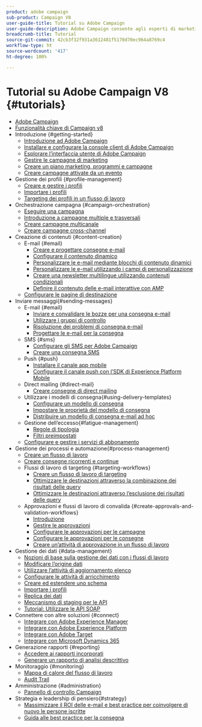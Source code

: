 ```yaml
---
product: adobe campaign
sub-product: Campaign V8
user-guide-title: Tutorial su Adobe Campaign
user-guide-description: Adobe Campaign consente agli esperti di marketing di progettare esperienze cliente per diversi canali e fornisce un ambiente per l’orchestrazione visiva delle campagne, la gestione delle interazioni in tempo reale e l’esecuzione cross-channel.
breadcrumb-title: Tutorial
source-git-commit: 42cb3f32f931a3612481f5170d70ec964a8769c4
workflow-type: ht
source-wordcount: '417'
ht-degree: 100%

---
```



# Tutorial su Adobe Campaign V8 {#tutorials}

+ [Adobe Campaign](/help/overview.md)
+ [Funzionalità chiave di Campaign v8](https://experienceleague.adobe.com/docs/campaign/campaign-v8/start/whats-new.html?lang=it)
+ Introduzione {#getting-started}
   + [Introduzione ad Adobe Campaign](/help/get-started/introduction-to-adobe-campaign.md)
   + [Installare e configurare la console client di Adobe Campaign](/help/get-started/install-and-set-up-the-adobe-campaign-client-console.md)
   + [Esplorare l’interfaccia utente di Adobe Campaign](/help/get-started/explore-the-adobe-campaign-user-interface.md)
   + [Gestire le campagne di marketing](/help/get-started/manage-marketing-campaigns.md)
   + [Creare un piano marketing, programmi e campagne](/help/get-started/create-a-marketing-plan-programs-and-campaigns.md)
   + [Creare campagne attivate da un evento](/help/get-started/create-event-triggered-campaigns.md)
+ Gestione dei profili {#profile-management}
   + [Creare e gestire i profili](/help/profile-management/create-and-manage-profiles.md)
   + [Importare i profili](/help/profile-management/import-profiles.md)
   + [Targeting dei profili in un flusso di lavoro](/help/profile-management/target-profiles-in-a-workflow.md)
+ Orchestrazione campagna {#campaign-orchestration}
   + [Eseguire una campagna](/help/orchestrate-campaigns/execute-a-campaign.md)
   + [Introduzione a campagne multiple e trasversali](/help/orchestrate-campaigns/introduction-to-cross-and-multi-channel-campaigns.md)
   + [Creare campagne multicanale](/help/orchestrate-campaigns/multi-channel-campaigns.md)
   + [Creare campagne cross-channel](/help/orchestrate-campaigns/cross-channel-campaigns.md)
+ Creazione di contenuti {#content-creation}
   + E-mail {#email}
      + [Creare e progettare consegne e-mail](/help/content-creation/create-and-design-email-deliveries.md)
      + [Configurare il contenuto dinamico](/help/content-creation/configure-dynamic-content.md)
      + [Personalizzare le e-mail mediante blocchi di contenuto dinamici](/help/content-creation/personalize-using-dynamic-content-blocks.md)
      + [Personalizzare le e-mail utilizzando i campi di personalizzazione](/help/content-creation/personalize-emails-using-personalization-fields.md)
      + [Creare una newsletter multilingue utilizzando contenuti condizionali](/help/content-creation/create-a-multilingual-newsletter-using-conditional-content.md)
      + [Definire il contenuto delle e-mail interattive con AMP](/help/content-creation/design-interactive-email-content-with-amp.md)
   + [Configurare le pagine di destinazione](/help/content-creation/configure-landingpages.md)
+ Inviare messaggi{#sending-messages}
   + E-mail {#email}
      + [Inviare e convalidare le bozze per una consegna e-mail](/help/send-messages/email/send-and-validate-proofs.md)
      + [Utilizzare i gruppi di controllo](/help/send-messages/email/use-control-groups.md)
      + [Risoluzione dei problemi di consegna e-mail](/help/send-messages/email/troubleshoot-email-delivery-issues.md)
      + [Progettare le e-mail per la consegna](/help/send-messages/email/design-emails-for-deliverability.md)
   + SMS {#sms}
      + [Configurare gli SMS per Adobe Campaign](https://experienceleague.adobe.com/docs/campaign-learn/set-up-sms-for-adobe-campaign/overview.html?lang=it)
      + [Creare una consegna SMS](/help/send-messages/mobile/create-an-sms-delivery.md)
   + Push {#push}
      + [Installare il canale app mobile](/help/send-messages/mobile/install-the-mobile-app.md)
      + [Configurare il canale push con l’SDK di Experience Platform Mobile](/help/send-messages/mobile/configure-push-using-aep-mobile-sdk.md)
   + Direct mailing {#direct-mail}
      + [Creare consegne di direct mailing](/help/send-messages/direct-mail/create-direct-mail-deliveries.md)
   + Utilizzare i modelli di consegna{#using-delivery-templates}
      + [Configurare un modello di consegna](/help/send-messages/use-delivery-templates/configure-a-delivery-template.md)
      + [Impostare le proprietà del modello di consegna](/help/send-messages/use-delivery-templates/set-delivery-template-properties.md)
      + [Distribuire un modello di consegna e-mail ad hoc](/help/send-messages/use-delivery-templates/deploy-ad-hoc-email-delivery-template.md)
   + Gestione dell’eccesso{#fatigue-management}
      + [Regole di tipologia](/help/send-messages/fatigue-management/typology-rules-for-fatigue-management.md)
      + [Filtri preimpostati](/help/send-messages/fatigue-management/fatigue-management-using-filters.md)
   + [Configurare e gestire i servizi di abbonamento](/help/send-messages/configure-and-manage-subscription-services.md)
+ Gestione dei processi e automazione{#process-management}
   + [Creare un flusso di lavoro](/help/process-management/create-a-workflow.md)
   + [Creare consegne ricorrenti e continue](/help/process-management/recurring-deliveries.md)
   + Flussi di lavoro di targeting {#targeting-workflows}
      + [Creare un flusso di lavoro di targeting](/help/process-management/create-a-targeting-workflow.md)
      + [Ottimizzare le destinazioni attraverso la combinazione dei risultati delle query](/help/process-management/refine-targets-by-combining-query-results.md)
      + [Ottimizzare le destinazioni attraverso l’esclusione dei risultati delle query](/help/process-management/refine-targets-by-excluding-query-results.md)
   + Approvazioni e flussi di lavoro di convalida {#create-approvals-and-validation-workflows}
      + [Introduzione](/help/process-management/create-approvals-and-validation-workflows/create-approvals-and-validation-workflows-introduction.md)
      + [Gestire le approvazioni](/help/process-management/create-approvals-and-validation-workflows/manage-approvals.md)
      + [Configurare le approvazioni per le campagne](/help/process-management/create-approvals-and-validation-workflows/configure-approvals-for-campaigns.md)
      + [Configurare le approvazioni per le consegne](/help/process-management/create-approvals-and-validation-workflows/configure-approvals-for-deliveries.md)
      + [Creare un’attività di approvazione in un flusso di lavoro](/help/process-management/create-approvals-and-validation-workflows/create-approval-process-in-a-workflow.md)
+ Gestione dei dati {#data-management}
   + [Nozioni di base sulla gestione dei dati con i flussi di lavoro](/help/data-management/data-management-fundamentals.md)
   + [Modificare l’origine dati](/help/data-management/change-data-source.md)
   + [Utilizzare l’attività di aggiornamento elenco](/help/process-management/use-the-update-list-activity.md)
   + [Configurare le attività di arricchimento](/help/process-management/enrichment-activity.md)
   + [Creare ed estendere uno schema](/help/data-management/create-and-extend-a-schema.md)
   + [Importare i profili](/help/data-management/import-profiles.md)
   + [Replica dei dati](/help/data-management/data-replication.md)
   + [Meccanismo di staging per le API](/help/data-management/api-staging-mechanism.md)
   + [Tutorial: Utilizzare le API SOAP](https://experienceleague.adobe.com/docs/campaign-learn/use-soap-apis/introduction.html?lang=it)
+ Connettere con altre soluzioni {#connect}
   + [Integrare con Adobe Experience Manager](https://experienceleague.adobe.com/docs/campaign-learn/integrate-with-experience-manager/overview.html?lang=it)
   + [Integrare con Adobe Experience Platform](https://experienceleague.adobe.com/docs/campaign-learn/integrate-with-experience-platform/overview.html?lang=it)
   + [Integrare con Adobe Target](/help/connect/target-integration.md)
   + [Integrare con Microsoft Dynamics 365](/help/connect/dynamics365-integration.md)
+ Generazione rapporti {#reporting}
   + [Accedere ai rapporti incorporati](/help/reporting/access-built-in-reports.md)
   + [Generare un rapporto di analisi descrittivo](/help/reporting/generate-a-descriptive-analysis-report.md)
+ Monitoraggio {#monitoring}
   + [Mappa di calore del flusso di lavoro](/help/monitoring/workflow-heatmap.md)
   + [Audit Trail](/help/monitoring/audit-trail.md)
+ Amministrazione {#administration}
   + [Pannello di controllo Campaign](https://experienceleague.adobe.com/docs/campaign-learn/control-panel/control-panel-overview.html?lang=it)
+ Strategia e leadership di pensiero{#strategy}
   + [Massimizzare il ROI delle e-mail e best practice per coinvolgere di nuovo le persone iscritte](/help/strategy/campaign-maximize-email-best-practices.md)
   + [Guida alle best practice per la consegna](https://experienceleague.adobe.com/docs/deliverability-learn/deliverability-best-practice-guide/introduction.html?lang=it)

